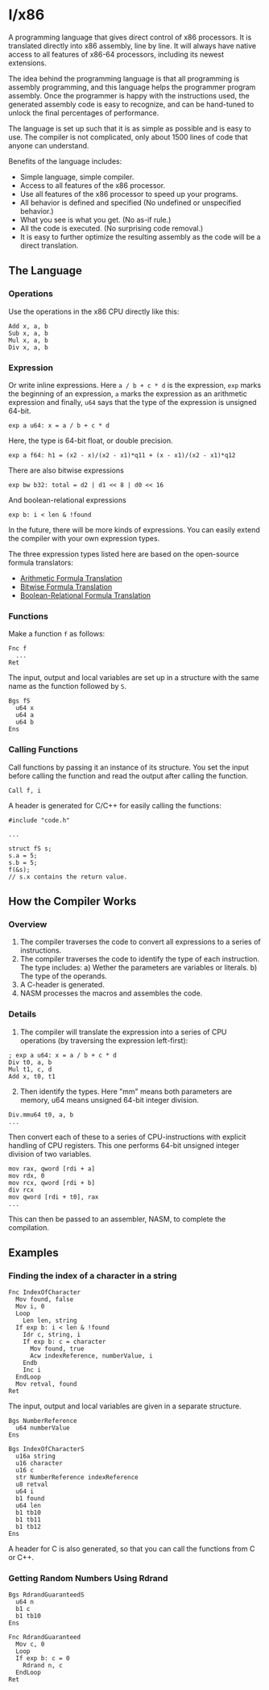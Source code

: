 # I/x86

A programming language that gives direct control of x86 processors. It is translated directly into x86 assembly, line by line. It will always have native access to all features of x86-64 processors, including its newest extensions.

The idea behind the programming language is that all programming is assembly programming, and this language helps the programmer program assembly. Once the programmer is happy with the instructions used, the generated assembly code is easy to recognize, and can be hand-tuned to unlock the final percentages of performance.

The language is set up such that it is as simple as possible and is easy to use. The compiler is not complicated, only about 1500 lines of code that anyone can understand.

Benefits of the language includes:

 * Simple language, simple compiler.
 * Access to all features of the x86 processor.
 * Use all features of the x86 processor to speed up your programs.
 * All behavior is defined and specified (No undefined or unspecified behavior.)
 * What you see is what you get. (No as-if rule.)
 * All the code is executed. (No surprising code removal.)
 * It is easy to further optimize the resulting assembly as the code will be a direct translation.

## The Language

### Operations

Use the operations in the x86 CPU directly like this:

```
Add x, a, b
Sub x, a, b
Mul x, a, b
Div x, a, b
```

### Expression

Or write inline expressions. Here `a / b + c * d` is the expression, `exp` marks the beginning of an expression, `a` marks the expression as an arithmetic expression and finally, `u64` says that the type of the expression is unsigned 64-bit.

```
exp a u64: x = a / b + c * d
```

Here, the type is 64-bit float, or double precision.

```
exp a f64: h1 = (x2 - x)/(x2 - x1)*q11 + (x - x1)/(x2 - x1)*q12
```

There are also bitwise expressions

```
exp bw b32: total = d2 | d1 << 8 | d0 << 16
```

And boolean-relational expressions

```
exp b: i < len & !found
```

In the future, there will be more kinds of expressions. You can easily extend the compiler with your own expression types.

The three expression types listed here are based on the open-source formula translators:

 * [Arithmetic Formula Translation](https://repo.progsbase.com/repoviewer/no.inductive.libraries/FormulaTranslation/0.1.6///ArithmeticFormulaToTFormFunctions/)
 * [Bitwise Formula Translation](https://repo.progsbase.com/repoviewer/no.inductive.libraries/FormulaTranslation/0.1.6///BitwiseFormulaToTFormFunctions/)
 * [Boolean-Relational Formula Translation](https://repo.progsbase.com/repoviewer/no.inductive.libraries/FormulaTranslation/0.1.6///BooleanFormulaToTFormFunctions/)

### Functions

Make a function `f` as follows:

```
Fnc f
  ...
Ret
```

The input, output and local variables are set up in a structure with the same name as the function followed by `S`.

```
Bgs fS
  u64 x
  u64 a
  u64 b
Ens
```

### Calling Functions

Call functions by passing it an instance of its structure. You set the input before calling the function and read the output after calling the function.

```
Call f, i
```

A header is generated for C/C++ for easily calling the functions:

```
#include "code.h"

...

struct fS s;
s.a = 5;
s.b = 5;
f(&s);
// s.x contains the return value.
```


## How the Compiler Works

### Overview

1. The compiler traverses the code to convert all expressions to a series of instructions.
2. The compiler traverses the code to identify the type of each instruction. The type includes:
 a) Wether the parameters are variables or literals.
 b) The type of the operands.
3. A C-header is generated.
3. NASM processes the macros and assembles the code.

### Details

1. The compiler will translate the expression into a series of CPU operations (by traversing the expression left-first):

```
; exp a u64: x = a / b + c * d
Div t0, a, b
Mul t1, c, d
Add x, t0, t1
```

2. Then identify the types. Here "mm" means both parameters are memory, u64 means unsigned 64-bit integer division.

```
Div.mmu64 t0, a, b
...
```

Then convert each of these to a series of CPU-instructions with explicit handling of CPU registers. This one performs 64-bit unsigned integer division of two variables.

```
mov rax, qword [rdi + a]
mov rdx, 0
mov rcx, qword [rdi + b]
div rcx
mov qword [rdi + t0], rax
...
```

This can then be passed to an assembler, NASM, to complete the compilation.


## Examples

### Finding the index of a character in a string
```
Fnc IndexOfCharacter
  Mov found, false
  Mov i, 0
  Loop
    Len len, string
  If exp b: i < len & !found
    Idr c, string, i
    If exp b: c = character
      Mov found, true
      Acw indexReference, numberValue, i
    Endb
    Inc i
  EndLoop
  Mov retval, found
Ret
```

The input, output and local variables are given in a separate structure.

```
Bgs NumberReference
  u64 numberValue
Ens

Bgs IndexOfCharacterS
  u16a string
  u16 character
  u16 c
  str NumberReference indexReference
  u8 retval
  u64 i
  b1 found
  u64 len
  b1 tb10
  b1 tb11
  b1 tb12
Ens
```

A header for C is also generated, so that you can call the functions from C or C++.



### Getting Random Numbers Using Rdrand

```
Bgs RdrandGuaranteedS
  u64 n
  b1 c
  b1 tb10
Ens

Fnc RdrandGuaranteed
  Mov c, 0
  Loop
  If exp b: c = 0
    Rdrand n, c
  EndLoop
Ret
```


